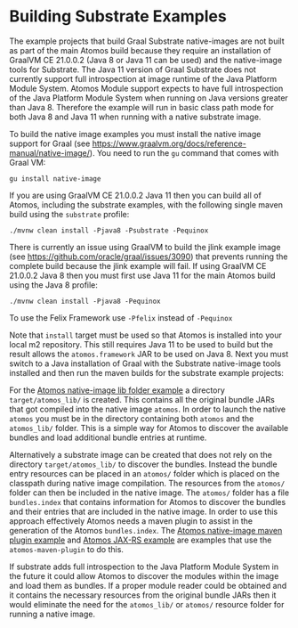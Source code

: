 # Building Substrate Examples

The example projects that build Graal Substrate native-images are not built as part of the main Atomos build because they require an installation of GraalVM CE 21.0.0.2 (Java 8 or Java 11 can be used) and the native-image tools for Substrate. The Java 11 version of Graal Substrate does not currently support full introspection at image runtime of the Java Platform Module System. Atomos Module support expects to have full introspection of the Java Platform Module System when running on Java versions greater than Java 8. Therefore the example will run in basic class path mode for both Java 8 and Java 11 when running with a native substrate image.

To build the native image examples you must install the native image support for Graal (see https://www.graalvm.org/docs/reference-manual/native-image/).  You need to run the `gu` command that comes with Graal VM:

`gu install native-image`

If you are using GraalVM CE 21.0.0.2 Java 11 then you can build all of Atomos, including the substrate examples, with the following single maven build using the `substrate` profile:

`./mvnw clean install -Pjava8 -Psubstrate -Pequinox`

There is currently an issue using GraalVM to build the jlink example image (see https://github.com/oracle/graal/issues/3090)
that prevents running the complete build because the jlink example will fail.
If using GraalVM CE 21.0.0.2 Java 8 then you must first use Java 11 for the main Atomos build using the Java 8 profile:

`./mvnw clean install -Pjava8 -Pequinox`

To use the Felix Framework use `-Pfelix` instead of `-Pequinox`

Note that `install` target must be used so that Atomos is installed into your local m2 repository. This still requires Java 11 to be used to build but the result allows the `atomos.framework` JAR to be used on Java 8. Next you must switch to a Java installation of Graal with the Substrate native-image tools installed and then run the maven builds for the substrate example projects:

For the [Atomos native-image lib folder example](atomos.examples.substrate.lib/README.md) a directory `target/atomos_lib/` is created.  This contains all the original bundle JARs that got compiled into the native image `atomos`.  In order to launch the native `atomos` you must be in the directory containing both `atomos` and the `atomos_lib/` folder.  This is a simple way for Atomos to discover the available bundles and load additional bundle entries at runtime.

Alternatively a substrate image can be created that does not rely on the directory `target/atomos_lib/` to discover the bundles.  Instead the bundle entry resources can be placed in an `atomos/` folder which is placed on the classpath during native image compilation. The resources from the `atomos/` folder can then be included in the native image.  The `atomos/` folder has a file `bundles.index` that contains information for Atomos to discover the bundles and their entries that are included in the native image. In order to use this approach effectively Atomos needs a maven plugin to assist in the generation of the Atomos `bundles.index`. The [Atomos native-image maven plugin example](atomos.examples.substrate.maven/README.md) and [Atomos JAX-RS example](atomos.examples.jaxrs/README.md) are examples that use the `atomos-maven-plugin` to do this.

If substrate adds full introspection to the Java Platform Module System in the future it could allow Atomos to discover the modules within the image and load them as bundles.  If a proper module reader could be obtained and it contains the necessary resources from the original bundle JARs then it would eliminate the need for the `atomos_lib/` or `atomos/` resource folder for running a native image.
